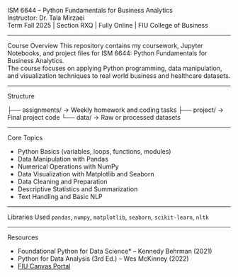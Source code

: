 ISM 6644 – Python Fundamentals for Business Analytics  
Instructor: Dr. Tala Mirzaei  
Term Fall 2025  |  Section RXQ  |  Fully Online  |  FIU College of Business  

---

Course Overview
This repository contains my coursework, Jupyter Notebooks, and project files for ISM 6644: Python Fundamentals for Business Analytics.  
The course focuses on applying Python programming, data manipulation, and visualization techniques to real world business and healthcare datasets.

---

Structure

├── assignments/ → Weekly homework and coding tasks
├── project/ → Final project code
└── data/ → Raw or processed datasets

---

Core Topics
- Python Basics (variables, loops, functions, modules)  
- Data Manipulation with Pandas  
- Numerical Operations with NumPy  
- Data Visualization with Matplotlib and Seaborn  
- Data Cleaning and Preparation  
- Descriptive Statistics and Summarization  
- Text Handling and Basic NLP  

---

Libraries Used
`pandas`, `numpy`, `matplotlib`, `seaborn`, `scikit-learn`, `nltk`  

---

Resources
- Foundational Python for Data Science* – Kennedy Behrman (2021)  
- Python for Data Analysis (3rd Ed.) – Wes McKinney (2022)   
- [FIU Canvas Portal](https://canvas.fiu.edu)  
